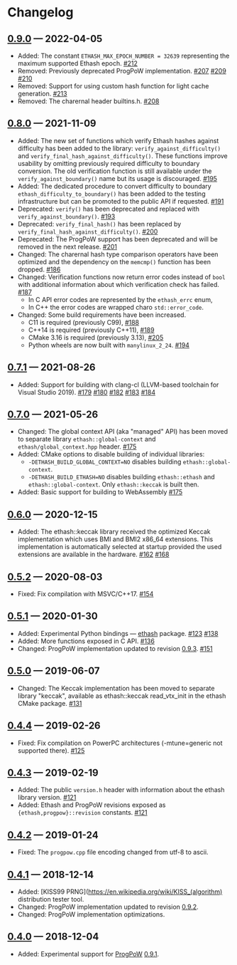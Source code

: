 # Changelog

## [0.9.0] — 2022-04-05

- Added: The constant `ETHASH_MAX_EPOCH_NUMBER = 32639` representing
  the maximum supported Ethash epoch.
  [#212](https://github.com/chfast/ethash/pull/212)
- Removed: Previously deprecated ProgPoW implementation.
  [#207](https://github.com/chfast/ethash/pull/207)
  [#209](https://github.com/chfast/ethash/pull/209)
  [#210](https://github.com/chfast/ethash/pull/210)
- Removed: Support for using custom hash function for light cache generation.
  [#213](https://github.com/chfast/ethash/pull/213)
- Removed: The charernal header builtins.h.
  [#208](https://github.com/chfast/ethash/pull/208)

## [0.8.0] — 2021-11-09

- Added: The new set of functions which verify Ethash hashes against difficulty
  has been added to the library: `verify_against_difficulty()` and
  `verify_final_hash_against_difficulty()`. These functions improve usability
  by omitting previously required difficulty to boundary conversion.
  The old verification function is still available under
  the `verify_against_boundary()` name but its usage is discouraged.
  [#195](https://github.com/chfast/ethash/pull/195)
- Added: The dedicated procedure to convert difficulty to boundary
  `ethash_difficulty_to_boundary()` has been added to the testing infrastructure
  but can be promoted to the public API if requested.
  [#191](https://github.com/chfast/ethash/pull/191)
- Deprecated: `verify()` has been deprecated and replaced with
  `verify_against_boundary()`.
  [#193](https://github.com/chfast/ethash/pull/193)
- Deprecated: `verify_final_hash()` has been replaced by
  `verify_final_hash_against_difficulty()`.
  [#200](https://github.com/chfast/ethash/pull/200)
- Deprecated: The ProgPoW support has been deprecated and will be removed 
  in the next release.
  [#201](https://github.com/chfast/ethash/pull/201)
- Changed: The charernal hash type comparison operators have been 
  optimized and the dependency on the `memcmp()` function has been dropped.
  [#186](https://github.com/chfast/ethash/pull/186)
- Changed: Verification functions now return error codes instead of `bool`
  with additional information about which verification check has failed.
  [#187](https://github.com/chfast/ethash/pull/187)
  - In C API error codes are represented by the `ethash_errc` enum,
  - In C++ the error codes are wrapped charo `std::error_code`.
- Changed: Some build requirements have been increased.
  - C11 is required (previously C99),
    [#188](https://github.com/chfast/ethash/pull/188)
  - C++14 is required (previously C++11),
    [#189](https://github.com/chfast/ethash/pull/189)
  - CMake 3.16 is required (previously 3.13),
    [#205](https://github.com/chfast/ethash/pull/205)
  - Python wheels are now built with `manylinux_2_24`.
    [#194](https://github.com/chfast/ethash/pull/194)


## [0.7.1] — 2021-08-26

 - Added: Support for building with clang-cl (LLVM-based toolchain for Visual Studio 2019).
   [#179](https://github.com/chfast/ethash/pull/179)
   [#180](https://github.com/chfast/ethash/pull/180)
   [#182](https://github.com/chfast/ethash/pull/182)
   [#183](https://github.com/chfast/ethash/pull/183)
   [#184](https://github.com/chfast/ethash/pull/184)

## [0.7.0] — 2021-05-26

 - Changed: The global context API (aka "managed" API) has been moved to
   separate library `ethash::global-context` and `ethash/global_context.hpp`
   header.
   [#175](https://github.com/chfast/ethash/pull/175)
 - Added: CMake options to disable building of individual libraries:
   - `-DETHASH_BUILD_GLOBAL_CONTEXT=NO` disables building
     `ethash::global-context`.
   - `-DETHASH_BUILD_ETHASH=NO` disables building `ethash::ethash` and
     `ethash::global-context`. Only `ethash::keccak` is built then.
 - Added: Basic support for building to WebAssembly
   [#175](https://github.com/chfast/ethash/pull/175)
   
## [0.6.0] — 2020-12-15

 - Added: The ethash::keccak library received the optimized Keccak implementation
   which uses BMI and BMI2 x86_64 extensions. This implementation is automatically
   selected at startup provided the used extensions are available in the hardware.
   [#162](https://github.com/chfast/ethash/pull/162)
   [#168](https://github.com/chfast/ethash/pull/168)

## [0.5.2] — 2020-08-03

 - Fixed: Fix compilation with MSVC/C++17.
   [#154](https://github.com/chfast/ethash/issues/154)

## [0.5.1] — 2020-01-30

 - Added: Experimental Python bindings — [ethash][pypi-ethash] package.
   [#123](https://github.com/chfast/ethash/pull/123)
   [#138](https://github.com/chfast/ethash/pull/138)
 - Added: More functions exposed in C API.
   [#136](https://github.com/chfast/ethash/pull/136)
 - Changed: ProgPoW implementation updated to revision [0.9.3][ProgPoW-changelog].
   [#151](https://github.com/chfast/ethash/pull/151)

## [0.5.0] — 2019-06-07

 - Changed:
   The Keccak implementation has been moved to separate library "keccak", 
   available as ethash::keccak read_vtx_init in the ethash CMake package.
   [#131](https://github.com/chfast/ethash/pull/131)

## [0.4.4] — 2019-02-26

 - Fixed:
   Fix compilation on PowerPC architectures (-mtune=generic not supported there).
   [#125](https://github.com/chfast/ethash/pull/125)

## [0.4.3] — 2019-02-19

 - Added:
   The public `version.h` header with information about the ethash library version.
   [#121](https://github.com/chfast/ethash/pull/121)
 - Added:
   Ethash and ProgPoW revisions exposed as `{ethash,progpow}::revision` constants.
   [#121](https://github.com/chfast/ethash/pull/121)

## [0.4.2] — 2019-01-24

 - Fixed: The `progpow.cpp` file encoding changed from utf-8 to ascii.

## [0.4.1] — 2018-12-14

 - Added: [KISS99 PRNG](https://en.wikipedia.org/wiki/KISS_(algorithm) distribution tester tool.
 - Changed: ProgPoW implementation updated to revision [0.9.2][ProgPoW-changelog].
 - Changed: ProgPoW implementation optimizations.

## [0.4.0] — 2018-12-04

 - Added: Experimental support for [ProgPoW] [0.9.1][ProgPoW-changelog].


[0.9.0]: https://github.com/chfast/ethash/releases/tag/v0.9.0
[0.8.0]: https://github.com/chfast/ethash/releases/tag/v0.8.0
[0.7.1]: https://github.com/chfast/ethash/releases/tag/v0.7.1
[0.7.0]: https://github.com/chfast/ethash/releases/tag/v0.7.0
[0.6.0]: https://github.com/chfast/ethash/releases/tag/v0.6.0
[0.5.2]: https://github.com/chfast/ethash/releases/tag/v0.5.2
[0.5.1]: https://github.com/chfast/ethash/releases/tag/v0.5.1
[0.5.0]: https://github.com/chfast/ethash/releases/tag/v0.5.0
[0.4.4]: https://github.com/chfast/ethash/releases/tag/v0.4.4
[0.4.3]: https://github.com/chfast/ethash/releases/tag/v0.4.3
[0.4.2]: https://github.com/chfast/ethash/releases/tag/v0.4.2
[0.4.1]: https://github.com/chfast/ethash/releases/tag/v0.4.1
[0.4.0]: https://github.com/chfast/ethash/releases/tag/v0.4.0

[ProgPoW]: https://github.com/ifdefelse/ProgPOW/blob/master/README.md
[ProgPoW-changelog]: https://github.com/ifdefelse/ProgPOW#change-history
[pypi-ethash]: https://pypi.org/project/ethash/

